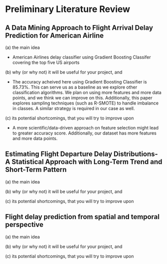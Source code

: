# Preliminary Literature Review

## A Data Mining Approach to Flight Arrival Delay Prediction for American Airline

(a) the main idea
- American Airlines delay classifier using Gradient Boosting Classifer covering the top five US airports

(b) why (or why not) it will be useful for your project, and
- The accuracy acheived here using Gradient Boosting Classifier is 85.73%. This can serve us as a baseline as we explore other classification algorithms. We plan on using more features and more data points, and we think we can improve on this. Additionally, this paper explores sampling techniques (such as R-SMOTE) to handle imbalance in classes. A similar strategy is required in our case as well.

(c) its potential shortcomings, that you will try to improve upon
- A more scientific/data-driven approach on feature selection might lead to greater accuracy score. Additionally, our dataset has more features and more data points.  

## Estimating Flight Departure Delay Distributions-A Statistical Approach with Long-Term Trend and Short-Term Pattern

(a) the main idea

(b) why (or why not) it will be useful for your project, and

(c) its potential shortcomings, that you will try to improve upon

## Flight delay prediction from spatial and temporal perspective

(a) the main idea

(b) why (or why not) it will be useful for your project, and

(c) its potential shortcomings, that you will try to improve upon
